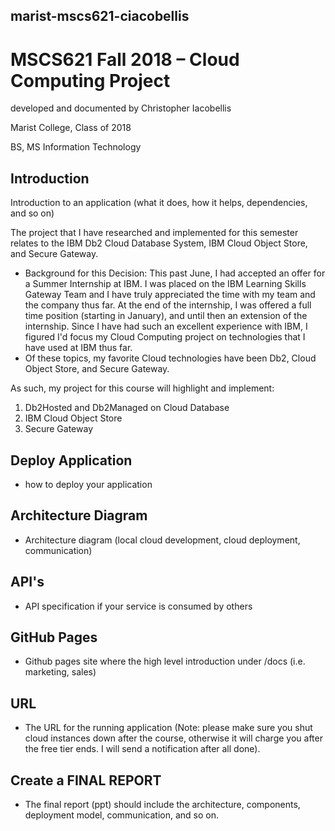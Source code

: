 ## marist-mscs621-ciacobellis
# MSCS621 Fall 2018 – Cloud Computing Project

developed and documented by Christopher Iacobellis

Marist College, Class of 2018

BS, MS Information Technology

## Introduction
 Introduction to an application (what it does, how it helps, dependencies, and so on)
 
The project that I have researched and implemented for this semester relates to the IBM Db2 Cloud Database System, IBM Cloud Object Store, and Secure Gateway. 

* Background for this Decision: This past June, I had accepted an offer for a Summer Internship at IBM. I was placed on the IBM Learning Skills Gateway Team and I have truly appreciated the time with my team and the company thus far. At the end of the internship, I was offered a full time position (starting in January), and until then an extension of the internship. Since I have had such an excellent experience with IBM, I figured I'd focus my Cloud Computing project on technologies that I have used at IBM thus far.
* Of these topics, my favorite Cloud technologies have been Db2, Cloud Object Store, and Secure Gateway.

As such, my project for this course will highlight and implement:

1. Db2Hosted and Db2Managed on Cloud Database
2. IBM Cloud Object Store
3. Secure Gateway

## Deploy Application
+ how to deploy your application

## Architecture Diagram
 + Architecture diagram (local cloud development, cloud deployment, communication)
 
## API's
 + API specification if your service is consumed by others
 
## GitHub Pages
 * Github pages site where the high level introduction under <master-branch>/docs (i.e.
marketing, sales)

## URL
- The URL for the running application (Note: please make sure you shut cloud instances down
after the course, otherwise it will charge you after the free tier ends. I will send a notification
after all done). 

## Create a FINAL REPORT
- The final report (ppt) should include the architecture, components, deployment model,
communication, and so on. 
